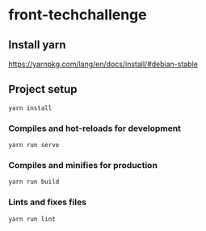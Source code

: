 # front-techchallenge

## Install yarn 
https://yarnpkg.com/lang/en/docs/install/#debian-stable

## Project setup
```
yarn install
```

### Compiles and hot-reloads for development
```
yarn run serve
```

### Compiles and minifies for production
```
yarn run build
```

### Lints and fixes files
```
yarn run lint
```
